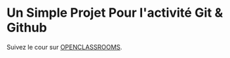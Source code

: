 Un Simple Projet Pour l'activité Git & Github
===

Suivez le cour sur [OPENCLASSROOMS](https://openclassrooms.com/fr/courses/2342361-gerez-votre-code-avec-git-et-github?status=published).
